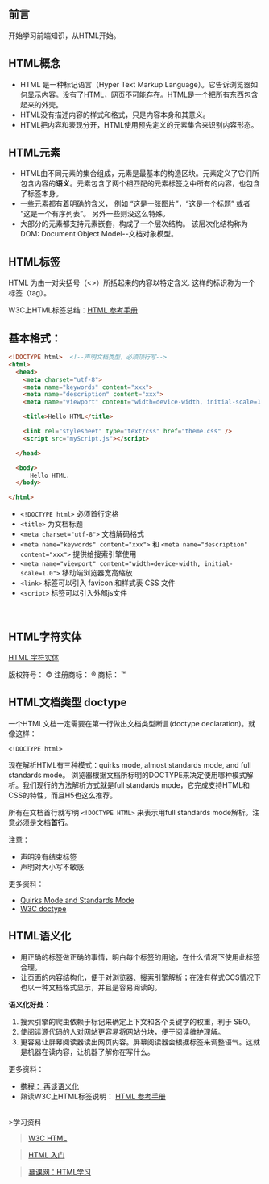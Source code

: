 ## **前言**
开始学习前端知识，从HTML开始。

## **HTML概念**
- HTML 是一种标记语言（Hyper Text Markup Language）。它告诉浏览器如何显示内容。没有了HTML，网页不可能存在。HTML是一个把所有东西包含起来的外壳。
- HTML没有描述内容的样式和格式，只是内容本身和其意义。
- HTML把内容和表现分开，HTML使用预先定义的元素集合来识别内容形态。

## **HTML元素**
- HTML由不同元素的集合组成，元素是最基本的构造区块。元素定义了它们所包含内容的**语义**。元素包含了两个相匹配的元素标签之中所有的内容，也包含了标签本身。
- 一些元素都有着明确的含义， 例如 “这是一张图片”，“这是一个标题” 或者 “这是一个有序列表”。 另外一些则没这么特殊。
- 大部分的元素都支持元素嵌套，构成了一个层次结构。 该层次化结构称为 DOM: Document Object Model--文档对象模型。

## **HTML标签**
HTML 为由一对尖括号（<>）所括起来的内容以特定含义. 这样的标识称为一个 标签（tag）。

W3C上HTML标签总结：[HTML 参考手册](http://www.w3school.com.cn/tags/index.asp)


## **基本格式：**
```html
<!DOCTYPE html>  <!--声明文档类型，必须顶行写-->
<html>
  <head>
	<meta charset="utf-8">
	<meta name="keywords" content="xxx">
	<meta name="description" content="xxx">
	<meta name="viewport" content="width=device-width, initial-scale=1.0">

    <title>Hello HTML</title>

	<link rel="stylesheet" type="text/css" href="theme.css" />
	<script src="myScript.js"></script>

  </head>

  <body>
      Hello HTML.
  </body>

</html>
```

- ` <!DOCTYPE html> ` 必须首行定格
- `<title>` 为文档标题
- `<meta charset="utf-8">` 文档解码格式
- `<meta name="keywords" content="xxx">` 和 	`<meta name="description" content="xxx">` 提供给搜索引擎使用
- `<meta name="viewport" content="width=device-width, initial-scale=1.0">` 移动端浏览器宽高缩放
- `<link>` 标签可以引入 favicon 和样式表 CSS 文件
- `<script>` 标签可以引入外部js文件

<br />

## **HTML字符实体**
[HTML 字符实体](http://www.w3school.com.cn/html/html_entities.asp)


版权符号： &copy;
注册商标： &reg;
商标： &trade;


## **HTML文档类型 doctype**
一个HTML文档一定需要在第一行做出文档类型断言(doctype declaration)。就像这样：

	<!DOCTYPE html>

现在解析HTML有三种模式：quirks mode, almost standards mode, and full standards mode。
浏览器根据文档所标明的DOCTYPE来决定使用哪种模式解析。我们现行的方法解析方式就是full standards mode，它完成支持HTML和CSS的特性，而且H5也这么推荐。

所有在文档首行就写明 `<!DOCTYPE HTML>` 来表示用full standards mode解析。注意必须是文档**首行**。

注意：

- <!DOCTYPE> 声明没有结束标签
- <!DOCTYPE> 声明对大小写不敏感

更多资料：

- [Quirks Mode and Standards Mode](https://developer.mozilla.org/en-US/docs/Quirks_Mode_and_Standards_Mode)
- [W3C doctype](http://www.w3school.com.cn/tags/tag_doctype.asp)


## **HTML语义化**
- 用正确的标签做正确的事情，明白每个标签的用途，在什么情况下使用此标签合理。
- 让页面的内容结构化，便于对浏览器、搜索引擎解析；在没有样式CCS情况下也以一种文档格式显示，并且是容易阅读的。

**语义化好处：**
1. 搜索引擎的爬虫依赖于标记来确定上下文和各个关键字的权重，利于 SEO。
2. 使阅读源代码的人对网站更容易将网站分块，便于阅读维护理解。
3. 更容易让屏幕阅读器读出网页内容。屏幕阅读器会根据标签来调整语气。这就是机器在读内容，让机器了解你在写什么。

更多资料：

- [携程： 再谈语义化](http://ued.ctrip.com/blog/talk-about-semantic.html)
- 熟读W3C上HTML标签说明： [HTML 参考手册](http://www.w3school.com.cn/tags/index.asp)



<br />
>学习资料

>[W3C HTML](http://www.w3school.com.cn/html/index.asp)

>[HTML 入门](https://developer.mozilla.org/zh-CN/docs/Web/Guide/HTML/Introduction)

>[慕课网：HTML学习](http://www.imooc.com/learn/9)
